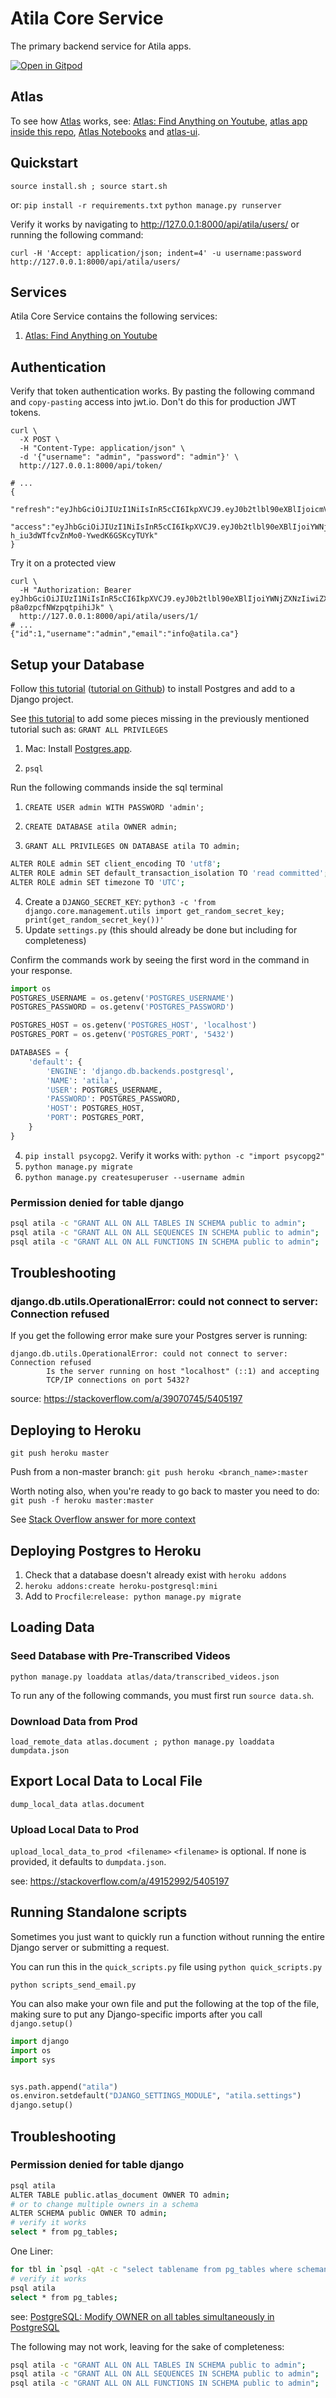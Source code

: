 # Atila Core Service
The primary backend service for Atila apps.

[![Open in Gitpod](https://gitpod.io/button/open-in-gitpod.svg)](https://gitpod.io/#https://github.com/atilatech/atila-core-service)

## Atlas

To see how [Atlas](https://atlas.atila.ca/) works, see: [Atlas: Find Anything on Youtube](https://atila.ca/blog/tomiwa/atlas), [atlas app inside this repo](https://github.com/atilatech/atila-core-service/tree/master/atlas), [Atlas Notebooks](https://github.com/atilatech/atila-core-service/tree/master/atlas/notebooks) and [atlas-ui](https://github.com/atilatech/atlas-ui).

## Quickstart

`source install.sh ; source start.sh`

or:
`pip install -r requirements.txt`
`python manage.py runserver`

Verify it works by navigating to http://127.0.0.1:8000/api/atila/users/
or running the following command:

```shell
curl -H 'Accept: application/json; indent=4' -u username:password http://127.0.0.1:8000/api/atila/users/
```

## Services

Atila Core Service contains the following services:

1. [Atlas: Find Anything on Youtube](https://github.com/atilatech/atila-core-service/tree/master/atlas)

## Authentication
Verify that token authentication works. By pasting the following command and `copy-pasting` access into jwt.io.
Don't do this for production JWT tokens.

```shell
curl \
  -X POST \
  -H "Content-Type: application/json" \
  -d '{"username": "admin", "password": "admin"}' \
  http://127.0.0.1:8000/api/token/

# ...
{
  "refresh":"eyJhbGciOiJIUzI1NiIsInR5cCI6IkpXVCJ9.eyJ0b2tlbl90eXBlIjoicmVmcmVzaCIsImV4cCI6MTY3NDE3NTUzMCwiaWF0IjoxNjc0MDg5MTMwLCJqdGkiOiJkOWEyYmU1M2IyNzU0Mzc3OGI5NDc1MWQ4ZWI1N2MwOSIsInVzZXJfaWQiOjF9.ILWp0YkhXCmLmFWf3o1IOdIM5UDN4EDpnxJiuXXRvfo",
  "access":"eyJhbGciOiJIUzI1NiIsInR5cCI6IkpXVCJ9.eyJ0b2tlbl90eXBlIjoiYWNjZXNzIiwiZXhwIjoxNjc0MDg5NDMwLCJpYXQiOjE2NzQwODkxMzAsImp0aSI6ImZlOTM3MDJkZWI4MzRjZTM5ODVmOTRjZjJhMGM4OTk5IiwidXNlcl9pZCI6MX0.5ytin4jxFv-h_iu3dWTfcvZnMo0-YwedK6GSKcyTUYk"
}
```

Try it on a protected view
```shell
curl \
  -H "Authorization: Bearer eyJhbGciOiJIUzI1NiIsInR5cCI6IkpXVCJ9.eyJ0b2tlbl90eXBlIjoiYWNjZXNzIiwiZXhwIjoxNjc0MTMzNjk1LCJpYXQiOjE2NzQxMzMzOTUsImp0aSI6ImVhNjlmZDU0Y2JmZTRiZTk5M2JlZWZjZjk3ZGIyMzFiIiwidXNlcl9pZCI6MSwidXNlcnByb2ZpbGVfaWQiOiJkaXpnbGxkb2c2c211ZnFtIn0.Vf36M0KinwrWzRFcNe9oFZ-p8a0zpcfNWzpqtpihiJk" \
  http://127.0.0.1:8000/api/atila/users/1/
# ...
{"id":1,"username":"admin","email":"info@atila.ca"}
```

## Setup your Database

Follow [this tutorial](https://tutorial-extensions.djangogirls.org/en/optional_postgresql_installation/) 
([tutorial on Github](https://github.com/DjangoGirls/tutorial-extensions/tree/master/en/optional_postgresql_installation))
to install Postgres and add 
to a Django project.

See [this tutorial](https://www.digitalocean.com/community/tutorials/how-to-use-postgresql-with-your-django-application-on-ubuntu-20-04) 
to add some pieces missing in the previously mentioned tutorial such as: `GRANT ALL PRIVILEGES`

1. Mac: Install [Postgres.app](https://postgresapp.com/downloads.html). 

1. `psql`

Run the following commands inside the sql terminal

1. `CREATE USER admin WITH PASSWORD 'admin';`

2. `CREATE DATABASE atila OWNER admin;`
3. `GRANT ALL PRIVILEGES ON DATABASE atila TO admin;`
```bash
ALTER ROLE admin SET client_encoding TO 'utf8';
ALTER ROLE admin SET default_transaction_isolation TO 'read committed';
ALTER ROLE admin SET timezone TO 'UTC';
```
4. Create a `DJANGO_SECRET_KEY`: `python3 -c 'from django.core.management.utils import get_random_secret_key; print(get_random_secret_key())'`
4. Update `settings.py` (this should already be done but including for completeness)

Confirm the commands work by seeing the first word in the command in your response.

```python
import os
POSTGRES_USERNAME = os.getenv('POSTGRES_USERNAME')
POSTGRES_PASSWORD = os.getenv('POSTGRES_PASSWORD')

POSTGRES_HOST = os.getenv('POSTGRES_HOST', 'localhost')
POSTGRES_PORT = os.getenv('POSTGRES_PORT', '5432')

DATABASES = {
    'default': {
        'ENGINE': 'django.db.backends.postgresql',
        'NAME': 'atila',
        'USER': POSTGRES_USERNAME,
        'PASSWORD': POSTGRES_PASSWORD,
        'HOST': POSTGRES_HOST,
        'PORT': POSTGRES_PORT,
    }
}
```
4. `pip install psycopg2`. Verify it works with: `python -c "import psycopg2"`
5. `python manage.py migrate`
6. `python manage.py createsuperuser --username admin`

### Permission denied for table django

```bash
psql atila -c "GRANT ALL ON ALL TABLES IN SCHEMA public to admin";
psql atila -c "GRANT ALL ON ALL SEQUENCES IN SCHEMA public to admin";
psql atila -c "GRANT ALL ON ALL FUNCTIONS IN SCHEMA public to admin";
```

## Troubleshooting


### django.db.utils.OperationalError: could not connect to server: Connection refused
If you get the following error make sure your Postgres server is running:
```text
django.db.utils.OperationalError: could not connect to server: Connection refused
        Is the server running on host "localhost" (::1) and accepting
        TCP/IP connections on port 5432?
```

source: https://stackoverflow.com/a/39070745/5405197
## Deploying to Heroku

`git push heroku master`

Push from a non-master branch: `git push heroku <branch_name>:master`

Worth noting also, when you're ready to go back to master you need to do: `git push -f heroku master:master`

See [Stack Overflow answer for more context](https://stackoverflow.com/a/14593582/5405197)

## Deploying Postgres to Heroku
1. Check that a database doesn't already exist with `heroku addons`
2. `heroku addons:create heroku-postgresql:mini`
3. Add to `Procfile`:`release: python manage.py migrate`

## Loading Data

### Seed Database with Pre-Transcribed Videos

`python manage.py loaddata atlas/data/transcribed_videos.json`

To run any of the following commands, you must first run `source data.sh`.

### Download Data from Prod

`load_remote_data atlas.document ; python manage.py loaddata dumpdata.json`

## Export Local Data to Local File
`dump_local_data atlas.document`

### Upload Local Data to Prod
`upload_local_data_to_prod <filename>`
`<filename>` is optional. If none is provided, it defaults to `dumpdata.json`.

see: https://stackoverflow.com/a/49152992/5405197

## Running Standalone scripts
Sometimes you just want to quickly run a function without running the entire Django server or submitting a request.

You can run this in the `quick_scripts.py` file using `python quick_scripts.py`

`python scripts_send_email.py`

You can also make your own file and put the following at the top of the file, making sure to
put any Django-specific imports after you call `django.setup()`

```python
import django
import os
import sys


sys.path.append("atila")
os.environ.setdefault("DJANGO_SETTINGS_MODULE", "atila.settings")
django.setup()
```

## Troubleshooting

### Permission denied for table django
```bash
psql atila
ALTER TABLE public.atlas_document OWNER TO admin;
# or to change multiple owners in a schema
ALTER SCHEMA public OWNER TO admin;
# verify it works
select * from pg_tables;
```

One Liner:
```bash
for tbl in `psql -qAt -c "select tablename from pg_tables where schemaname = 'public';" atila` ; do  psql -c "alter table \"$tbl\" owner to admin" atila ; done
# verify it works
psql atila
select * from pg_tables;
```
see: [PostgreSQL: Modify OWNER on all tables simultaneously in PostgreSQL](https://stackoverflow.com/a/2686185/5405197)

The following may not work, leaving for the sake of completeness:
```bash
psql atila -c "GRANT ALL ON ALL TABLES IN SCHEMA public to admin";
psql atila -c "GRANT ALL ON ALL SEQUENCES IN SCHEMA public to admin";
psql atila -c "GRANT ALL ON ALL FUNCTIONS IN SCHEMA public to admin";
```
